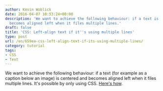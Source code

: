 ```yaml
---
author: Kevin Woblick
date: 2016-04-07 10:53:24+00:00
description: 'We want to achieve the following behaviour: if a text is centered and
  becomes aligned left when it files multiple lines.'
draft: false
title: 'CSS: Left-align text if it''s using multiple lines'
type: post
url: /en/659ea-css-left-align-text-if-its-using-multiple-lines/
category: tutorial
tags:
- CSS
- Text
---
```


We want to achieve the following behaviour: if a text (for example as a caption below an image) is centered and becomes aligned left when it files multiple lines. It's possible by only using CSS. [Here's how](http://nocode.in/aligning-text-smartly-in-css/).
